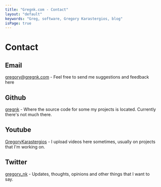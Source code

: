 ```yaml
---
title: "Gregnk.com - Contact"
layout: "default"
keywords: "Greg, software, Gregory Karastergios, blog"
isPage: true
---
```

# Contact
## Email
[gregory@gregnk.com](mailto:gregory@gregnk.com) - Feel free to send me suggestions and feedback here

## Github
[gregnk](http://github.com/gregnk) - Where the source code for some my projects is located. Currently there's not much there.

## Youtube
[GregoryKarastergios](http://youtube.com/GregoryKarastergios) - I upload videos here sometimes, usually on projects that I'm working on.

## Twitter
[gregory_nk](http://twitter.com/gregory_nk) - Updates, thoughts, opinions and other things that I want to say.